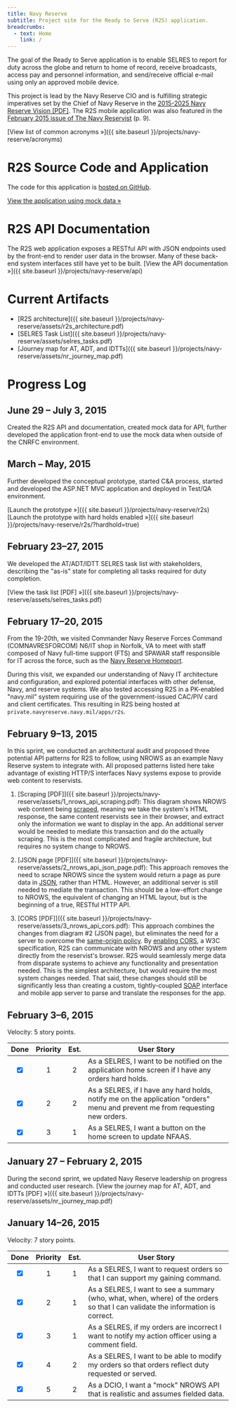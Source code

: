 ```yaml
---
title: Navy Reserve
subtitle: Project site for the Ready to Serve (R2S) application.
breadcrumbs:
  - text: Home
    link: /
---
```


The goal of the Ready to Serve application is to enable SELRES to report for duty across the globe and return to home of record, receive broadcasts, access pay and personnel information, and send/receive official e-mail using only an approved mobile device.

This project is lead by the Navy Reserve CIO and is fulfilling strategic imperatives set by the Chief of Navy Reserve in the [2015-2025 Navy Reserve Vision [PDF]](https://www.navyreserve.navy.mil/documents/NR_vision_2015.pdf). The R2S mobile application was also featured in the [February 2015 issue of The Navy Reservist](https://www.navyreserve.navy.mil/Publications/2015/TNR_February_2015.pdf) (p. 9).

[View list of common acronyms »]({{ site.baseurl }}/projects/navy-reserve/acronyms)

# R2S Source Code and Application

The code for this application is [hosted on GitHub](https://github.com/18F/r2s).

[View the application using mock data »](https://pages.18f.gov/r2s?mock=true)

# R2S API Documentation

The R2S web application exposes a RESTful API with JSON endpoints used by the front-end to render user data in the browser. Many of these back-end system interfaces still have yet to be built. [View the API documentation »]({{ site.baseurl }}/projects/navy-reserve/api)

# Current Artifacts

- [R2S architecture]({{ site.baseurl }}/projects/navy-reserve/assets/r2s_architecture.pdf)
- [SELRES Task List]({{ site.baseurl }}/projects/navy-reserve/assets/selres_tasks.pdf)
- [Journey map for AT, ADT, and IDTTs]({{ site.baseurl }}/projects/navy-reserve/assets/nr_journey_map.pdf)

# Progress Log

## June 29 – July 3, 2015

Created the R2S API and documentation, created mock data for API, further developed the application front-end to use the mock data when outside of the CNRFC environment.

## March – May, 2015

Further developed the conceptual prototype, started C&A process, started and developed the ASP.NET MVC application and deployed in Test/QA environment.

[Launch the prototype »]({{ site.baseurl }}/projects/navy-reserve/r2s)
[Launch the prototype with hard holds enabled »]({{ site.baseurl }}/projects/navy-reserve/r2s/?hardhold=true)

## February 23–27, 2015

We developed the AT/ADT/IDTT SELRES task list with stakeholders, describing the "as-is" state for completing all tasks required for duty completion.

[View the task list [PDF] »]({{ site.baseurl }}/projects/navy-reserve/assets/selres_tasks.pdf)

## February 17–20, 2015

From the 19-20th, we visited Commander Navy Reserve Forces Command (COMNAVRESFORCOM) N6/IT shop in Norfolk, VA to meet with staff composed of Navy full-time support (FTS) and SPAWAR staff responsible for IT across the force, such as the [Navy Reserve Homeport](https://www.navyreserve.navy.mil).

During this visit, we expanded our understanding of Navy IT architecture and configuration, and explored potential interfaces with other defense, Navy, and reserve systems. We also tested accessing R2S in a PK-enabled "navy.mil" system requiring use of the government-issued CAC/PIV card and client certificates. This resulting in R2S being hosted at `private.navyreserve.navy.mil/apps/r2s`.

## February 9–13, 2015

In this sprint, we conducted an architectural audit and proposed three potential API patterns for R2S to follow, using NROWS as an example Navy Reserve system to integrate with. All proposed patterns listed here take advantage of existing HTTP/S interfaces Navy systems expose to provide web content to reservists.

1. [Scraping [PDF]]({{ site.baseurl }}/projects/navy-reserve/assets/1_nrows_api_scraping.pdf): This diagram shows NROWS web content being [scraped](http://en.wikipedia.org/wiki/Web_scraping), meaning we take the system's HTML response, the same content reservists see in their browser, and extract only the information we want to display in the app. An additional server would be needed to mediate this transaction and do the actually scraping. This is the most complicated and fragile architecture, but requires no system change to NROWS.

2. [JSON page [PDF]]({{ site.baseurl }}/projects/navy-reserve/assets/2_nrows_api_json_page.pdf): This approach removes the need to scrape NROWS since the system would return a page as pure data in [JSON](http://en.wikipedia.org/wiki/JSON), rather than HTML. However, an additional server is still needed to mediate the transaction. This should be a low-effort change to NROWS, the equivalent of changing an HTML layout, but is the beginning of a true, RESTful HTTP API.

3. [CORS [PDF]]({{ site.baseurl }}/projects/navy-reserve/assets/3_nrows_api_cors.pdf): This approach combines the changes from diagram #2 (JSON page), but eliminates the need for a server to overcome the [same-origin policy](http://en.wikipedia.org/wiki/Same-origin_policy). By [enabling CORS](http://enable-cors.org/), a W3C specification, R2S can communicate with NROWS and any other system directly from the reservist's browser. R2S would seamlessly merge data from disparate systems to achieve any functionality and presentation needed. This is the simplest architecture, but would require the most system changes needed. That said, these changes should still be significantly less than creating a custom, tightly-coupled [SOAP](http://en.wikipedia.org/wiki/SOAP) interface and mobile app server to parse and translate the responses for the app.

## February 3–6, 2015

Velocity: 5 story points.

Done                            | Priority | Est. | User Story
:-----------------------------: | :------: | :--: | -----
<input type="checkbox" checked> | 1        | 2    | As a SELRES, I want to be notified on the application home screen if I have any orders hard holds.
<input type="checkbox" checked> | 2        | 2    | As a SELRES, if I have any hard holds, notify me on the application "orders" menu and prevent me from requesting new orders.
<input type="checkbox" checked> | 3        | 1    | As a SELRES, I want a button on the home screen to update NFAAS.

## January 27 – February 2, 2015

During the second sprint, we updated Navy Reserve leadership on progress and conducted user research. [View the journey map for AT, ADT, and IDTTs [PDF] »]({{ site.baseurl }}/projects/navy-reserve/assets/nr_journey_map.pdf)

## January 14–26, 2015

Velocity: 7 story points.

Done                            | Priority | Est. | User Story
:-----------------------------: | :------: | :--: | -----
<input type="checkbox" checked> | 1        | 1    | As a SELRES, I want to request orders so that I can support my gaining command.
<input type="checkbox" checked> | 2        | 1    | As a SELRES, I want to see a summary (who, what, when, where) of the orders so that I can validate the information is correct.
<input type="checkbox" checked> | 3        | 1    | As a SELRES, if my orders are incorrect I want to notify my action officer using a comment field.
<input type="checkbox" checked> | 4        | 2    | As a SELRES, I want to be able to modify my orders so that orders reflect duty requested or served.
<input type="checkbox" checked> | 5        | 2    | As a DCIO, I want a "mock" NROWS API that is realistic and assumes fielded data.
